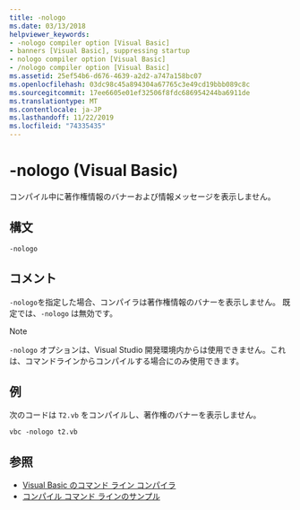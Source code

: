 ```yaml
---
title: -nologo
ms.date: 03/13/2018
helpviewer_keywords:
- -nologo compiler option [Visual Basic]
- banners [Visual Basic], suppressing startup
- nologo compiler option [Visual Basic]
- /nologo compiler option [Visual Basic]
ms.assetid: 25ef54b6-d676-4639-a2d2-a747a158bc07
ms.openlocfilehash: 03dc98c45a894304a67765c3e49cd19bbb089c8c
ms.sourcegitcommit: 17ee6605e01ef32506f8fdc686954244ba6911de
ms.translationtype: MT
ms.contentlocale: ja-JP
ms.lasthandoff: 11/22/2019
ms.locfileid: "74335435"
---
```

# <a name="-nologo-visual-basic"></a>-nologo (Visual Basic)
コンパイル中に著作権情報のバナーおよび情報メッセージを表示しません。  
  
## <a name="syntax"></a>構文  
  
```console  
-nologo  
```  
  
## <a name="remarks"></a>コメント  
 `-nologo`を指定した場合、コンパイラは著作権情報のバナーを表示しません。 既定では、`-nologo` は無効です。  
  
> [!NOTE]
> `-nologo` オプションは、Visual Studio 開発環境内からは使用できません。これは、コマンドラインからコンパイルする場合にのみ使用できます。  
  
## <a name="example"></a>例  
 次のコードは `T2.vb` をコンパイルし、著作権のバナーを表示しません。  
  
```console
vbc -nologo t2.vb  
```  
  
## <a name="see-also"></a>参照

- [Visual Basic のコマンド ライン コンパイラ](../../../visual-basic/reference/command-line-compiler/index.md)
- [コンパイル コマンド ラインのサンプル](../../../visual-basic/reference/command-line-compiler/sample-compilation-command-lines.md)
